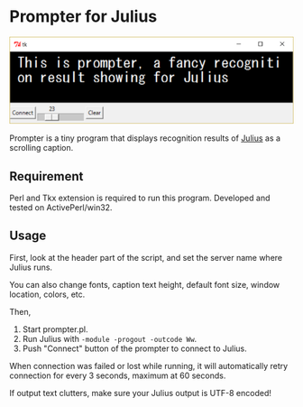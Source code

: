 # Prompter for Julius

![Screenshot](/screenshot.png)

Prompter is a tiny program that displays recognition results of [Julius](http://github.com/julius-speech/julius) as a scrolling caption.

## Requirement

Perl and Tkx extension is required to run this program.  Developed and tested on ActivePerl/win32.

## Usage

First, look at the header part of the script, and set the server name where Julius runs.

You can also change fonts, caption text height, default font size, window location, colors, etc. 

Then,

1. Start prompter.pl.
2. Run Julius with `-module -progout -outcode Ww`.
3. Push "Connect" button of the prompter to connect to Julius.

When connection was failed or lost while running, it will automatically retry connection for every 3 seconds, maximum at 60 seconds.

If output text clutters, make sure your Julius output is UTF-8 encoded!

